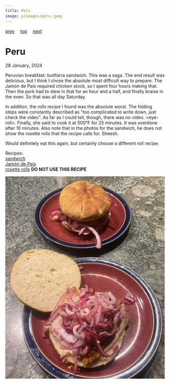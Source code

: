 ```yaml
---
title: Peru
image: p/images/peru.jpeg
---
```

[prev](paraguay.md)&emsp;
[top](../index.md)&emsp;
[next](philippines.md)
# Peru
28 January, 2024

Peruvian breakfast: butifarra sandwich. This was a saga. The end
result was delicious, but I think I chose the absolute most difficult
way to prepare. The Jam&oacute;n de Pa&iacute;s required chicken
stock, so I spent four hours making that. Then the pork had to stew in
that for an hour and a half, and finally braise in the oven. So that
was all day Saturday.

In addition, the rolls recipe I found was the absolute worst. The
folding steps were constantly described as "too complicated to write
down, just check the video". As far as I could tell, though, there was
no video. &lt;eye-roll&gt;. Finally, she said to cook it at 500&deg;F
for 25 minutes. It was overdone after 10 minutes. Also note that in
the photos for the sandwich, he does not show the rosette rolls that
the recipe calls for. Sheesh.

Would definitely eat this again, but certainly choose a different
roll recipe.

Recipes:<br>
[sandwich](https://blog.amigofoods.com/index.php/peruvian-foods/butifarra/)<br>
[Jam&oacute;n de Pa&iacute;s](https://www.thespruceeats.com/jamon-del-pais-peruvian-ham-recipe-3029538)<br>
[rosette rolls](https://www.10cookings.com/2022/11/rosette-di-pane-rosette-bread-rolls.html)
**DO NOT USE THIS RECIPE**

![breakfast](images/peru.jpeg)
